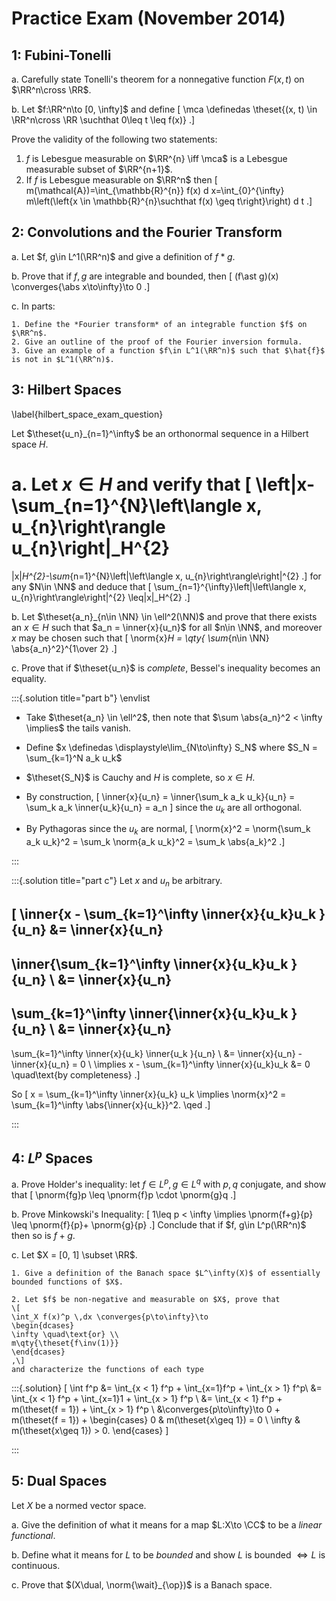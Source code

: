 # Practice Exam (November 2014)

## 1: Fubini-Tonelli

a.
Carefully state Tonelli's theorem for a nonnegative function $F(x, t)$ on $\RR^n\cross \RR$.

b.
  Let $f:\RR^n\to [0, \infty]$ and define
\[
\mca \definedas \theset{(x, t) \in \RR^n\cross \RR \suchthat 0\leq t \leq f(x)}
.\]

  Prove the validity of the following two statements:

  1. $f$ is Lebesgue measurable on $\RR^{n} \iff \mca$ is a Lebesgue measurable subset of $\RR^{n+1}$.
  2. If $f$ is Lebesgue measurable on $\RR^n$ then
  \[
  m(\mathcal{A})=\int_{\mathbb{R}^{n}} f(x) d x=\int_{0}^{\infty} m\left(\left\{x \in \mathbb{R}^{n}\suchthat f(x) \geq t\right\}\right) d t
  .\]


## 2: Convolutions and the Fourier Transform

a.
Let $f, g\in L^1(\RR^n)$ and give a definition of $f\ast g$.

b.
Prove that if $f, g$ are integrable and bounded, then
\[
(f\ast g)(x) \converges{\abs x\to\infty}\to 0
.\]


c. In parts:

    1. Define the *Fourier transform* of an integrable function $f$ on $\RR^n$.
    2. Give an outline of the proof of the Fourier inversion formula.
    3. Give an example of a function $f\in L^1(\RR^n)$ such that $\hat{f}$ is not in $L^1(\RR^n)$.


## 3: Hilbert Spaces
\label{hilbert_space_exam_question}

Let $\theset{u_n}_{n=1}^\infty$ be an orthonormal sequence in a Hilbert space $H$.

a. Let $x\in H$ and verify that 
\[
\left\|x-\sum_{n=1}^{N}\left\langle x, u_{n}\right\rangle u_{n}\right\|_H^{2}
=
\|x\|_H^{2}-\sum_{n=1}^{N}\left|\left\langle x, u_{n}\right\rangle\right|^{2}
.\]
for any $N\in \NN$ and deduce that
\[
\sum_{n=1}^{\infty}\left|\left\langle x, u_{n}\right\rangle\right|^{2} \leq\|x\|_H^{2}
.\]

b. Let $\theset{a_n}_{n\in \NN} \in \ell^2(\NN)$ and prove that there exists an $x\in H$ such that $a_n = \inner{x}{u_n}$ for all $n\in \NN$, and moreover $x$ may be chosen such that 
\[
\norm{x}_H = \qty{ \sum_{n\in \NN} \abs{a_n}^2}^{1\over 2}
.\]

c. Prove that if $\theset{u_n}$ is *complete*, Bessel's inequality becomes an equality.

:::{.solution title="part b"}
\envlist

- Take $\theset{a_n} \in \ell^2$, then note that $\sum \abs{a_n}^2 < \infty \implies$ the tails vanish.

- Define $x \definedas \displaystyle\lim_{N\to\infty} S_N$ where $S_N = \sum_{k=1}^N a_k u_k$

- $\theset{S_N}$ is Cauchy and $H$ is complete, so $x\in H$.

- By construction, 
\[
\inner{x}{u_n} = \inner{\sum_k a_k u_k}{u_n} = \sum_k a_k \inner{u_k}{u_n} = a_n 
\]
since the $u_k$ are all orthogonal.

- By Pythagoras since the $u_k$ are normal,
\[
\norm{x}^2 = \norm{\sum_k a_k u_k}^2 = \sum_k \norm{a_k u_k}^2 = \sum_k \abs{a_k}^2
.\]

:::

:::{.solution title="part c"}
Let $x$ and $u_n$ be arbitrary. 

\[
\inner{x - \sum_{k=1}^\infty \inner{x}{u_k}u_k }{u_n}
&=
\inner{x}{u_n}
-
\inner{\sum_{k=1}^\infty \inner{x}{u_k}u_k }{u_n} \\
&=
\inner{x}{u_n}
-
\sum_{k=1}^\infty  \inner{\inner{x}{u_k}u_k }{u_n} \\
&=
\inner{x}{u_n}
-
\sum_{k=1}^\infty  \inner{x}{u_k} \inner{u_k }{u_n} \\
&= \inner{x}{u_n} - \inner{x}{u_n} = 0 \\
\implies 
x - \sum_{k=1}^\infty \inner{x}{u_k}u_k &= 0 \quad\text{by completeness}
.\]

So 
\[
x = \sum_{k=1}^\infty \inner{x}{u_k} u_k
\implies
\norm{x}^2 = \sum_{k=1}^\infty \abs{\inner{x}{u_k}}^2. \qed
.\]


:::

## 4: $L^p$ Spaces


a. Prove Holder's inequality:
  let $f\in L^p, g\in L^q$ with $p, q$ conjugate, and show that
\[
\pnorm{fg}p \leq \pnorm{f}p \cdot \pnorm{g}q
.\]

b. Prove Minkowski's Inequality:
\[
1\leq p < \infty \implies \pnorm{f+g}{p} \leq \pnorm{f}{p}+ \pnorm{g}{p}
.\]
Conclude that if $f, g\in L^p(\RR^n)$ then so is $f+g$.

c. Let $X = [0, 1] \subset \RR$.

    1. Give a definition of the Banach space $L^\infty(X)$ of essentially bounded functions of $X$.

    2. Let $f$ be non-negative and measurable on $X$, prove that
    \[
    \int_X f(x)^p \,dx \converges{p\to\infty}\to
    \begin{dcases}
    \infty \quad\text{or} \\
    m\qty{\theset{f\inv(1)}}
    \end{dcases}
    ,\]
    and characterize the functions of each type


:::{.solution}
\[
\int f^p 
&= \int_{x < 1} f^p + \int_{x=1}f^p + \int_{x > 1} f^p\\
&= \int_{x < 1} f^p + \int_{x=1}1 + \int_{x > 1} f^p \\
&= \int_{x < 1} f^p + m(\theset{f = 1}) + \int_{x > 1} f^p \\
&\converges{p\to\infty}\to 0  + m(\theset{f = 1}) + 
\begin{cases} 
0 & m(\theset{x\geq 1}) = 0 \\ 
\infty & m(\theset{x\geq 1}) > 0.
\end{cases}
\] 

:::

## 5: Dual Spaces

Let $X$ be a normed vector space.

a. Give the definition of what it means for a map $L:X\to \CC$ to be a *linear functional*.

b. Define what it means for $L$ to be *bounded* and show $L$ is bounded $\iff L$ is continuous.

c. Prove that $(X\dual, \norm{\wait}_{\op})$ is a Banach space.

